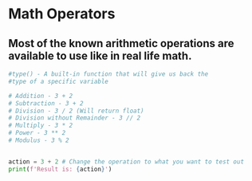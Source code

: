 # Math Operators
## Most of the known arithmetic operations are available to use like in real life math.
```python
#type() - A built-in function that will give us back the
#type of a specific variable

# Addition - 3 + 2
# Subtraction - 3 + 2
# Division - 3 / 2 (Will return float)
# Division without Remainder - 3 // 2
# Multiply - 3 * 2
# Power - 3 ** 2
# Modulus - 3 % 2


action = 3 + 2 # Change the operation to what you want to test out
print(f'Result is: {action}')
```
